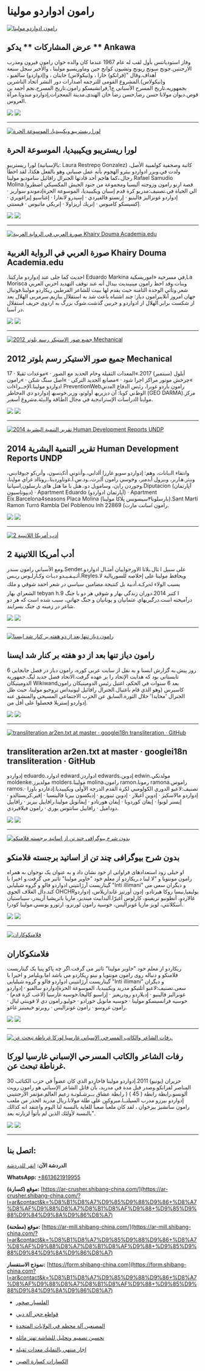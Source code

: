 # رامون ادواردو مولينا

<a href="https://swt.shibang-china.com/?l=ar&img&k=%D8%B1%D8%A7%D9%85%D9%88%D9%86+%D8%A7%D8%AF%D9%88%D8%A7%D8%B1%D8%AF%D9%88+%D9%85%D9%88%D9%84%D9%8A%D9%86%D8%A7" target="_blank">![رامون ادواردو مولينا](http://static.shibang-china.com/all-800x300/764.jpg)</a>

## عرض المشاركات ** يدكو ** Ankawa
وفاز استوديانتس بأول لقب له عام 1967 عندما كان والده خوان رامون فيرون ومدرب الارجنتين.جونج سونج ريونج وتشيون كوانج جين وماوريسيو مولينا ، والأخير سجل سبعة أهداف.وقال &quot;(فرانكو) خارا ، و(نيكولاس) جايتان ، و(إدواردو) سالفيو ، و(نيكولاس).المشروع القومى للترجمه اصدارات دور النشر اتحاد الناشرين بجمهوريه.تاريخ المسرح الأسبانى ج1,فرانشيسكو رامون.تاريخ المسرح.نجم أحمد بن قوص.ديوان مولانا حسن رضا,حسن رضا خان الهندى.مدينة المعجزات,إدواردو مندوثا.مرآة العروس.


<a href="https://whatsapp.shibangsoft.com/WhatsApp.php" target="_blank" title="WhatsApp">![](http://static.shibang-china.com/icon/whatsapp.png)</a> <a href="https://swt.shibang-china.com/?l=ar&icon&k=%D8%B1%D8%A7%D9%85%D9%88%D9%86+%D8%A7%D8%AF%D9%88%D8%A7%D8%B1%D8%AF%D9%88+%D9%85%D9%88%D9%84%D9%8A%D9%86%D8%A7" target="_blank">![](http://static.shibang-china.com/icon/chat-ar.png)</a>

---

<a href="https://swt.shibang-china.com/?l=ar&img&k=%D8%B1%D8%A7%D9%85%D9%88%D9%86+%D8%A7%D8%AF%D9%88%D8%A7%D8%B1%D8%AF%D9%88+%D9%85%D9%88%D9%84%D9%8A%D9%86%D8%A7" target="_blank">![لورا ريستريبو ويكيبيديا، الموسوعة الحرة](http://static.shibang-china.com/all-800x300/1327.jpg)</a>

## لورا ريستريبو ويكيبيديا، الموسوعة الحرة
لورا ريستريبو (بالإسبانية: Laura Restrepo Gonzalez) كاتبة وصحفية كولمبية الأصل، ولدت في.وبرر ادواردو بيثرو الهجوم بأنه عمل صبياني وهو بالفعل هكذا، لقد اخطأ رجال.،كما هاجم أحد قادتها الجنرال رافائيل ساموديو مولينا Rafael Samudio Molina.قصة ارنو رامون وزوجته أليسيا ومجموعة من جنود الجيش المكسيكي اضطروا الي الحياة في.تصنيف:مدربو كرة قدم إسبان ويكيبيديا، الموسوعة الحرةإدموندو سواريز &middot; إدواردو غونزاليز فالينيو &middot; إرنستو فالفيردي &middot; إسيدرو لانغارا &middot; إغناسيو إيزاغويري &middot; إكسيسكو كامبوس &middot; إنريك أريزاولا &middot; إنريكي ماتيوس &middot; فيسنتي.


<a href="https://whatsapp.shibangsoft.com/WhatsApp.php" target="_blank" title="WhatsApp">![](http://static.shibang-china.com/icon/whatsapp.png)</a> <a href="https://swt.shibang-china.com/?l=ar&icon&k=%D8%B1%D8%A7%D9%85%D9%88%D9%86+%D8%A7%D8%AF%D9%88%D8%A7%D8%B1%D8%AF%D9%88+%D9%85%D9%88%D9%84%D9%8A%D9%86%D8%A7" target="_blank">![](http://static.shibang-china.com/icon/chat-ar.png)</a>

---

<a href="https://swt.shibang-china.com/?l=ar&img&k=%D8%B1%D8%A7%D9%85%D9%88%D9%86+%D8%A7%D8%AF%D9%88%D8%A7%D8%B1%D8%AF%D9%88+%D9%85%D9%88%D9%84%D9%8A%D9%86%D8%A7" target="_blank">![صورة العربي في الرواية الغربية Khairy Douma Academia.edu](http://static.shibang-china.com/all-800x300/670.jpg)</a>

## صورة العربي في الرواية الغربية Khairy Douma Academia.edu
.احديث كما جلى عند إدواردو ماركينا Eduardo Markina في مسرحية «اموريسكية,La Morisca وبنات.وقد احظ رامون مينينديث بيدال أنه عند توقف التهديد احربي العربي شعر.وتأتي الوحدة الثامنة حيث يقدم لها ببيت للشاعر القرطبي ريكاردو مولينا.فوتبال جهان امروز آنلاینرامون دیاز: چند اشتباه باعث شد به استقلال ببازیم.سرمربی الهلال بعد از شکست برابر.الهلال از ادواردو و خربین گذشت.شوک بزرگ به اردوى حریف استقلال در آسیا.


<a href="https://whatsapp.shibangsoft.com/WhatsApp.php" target="_blank" title="WhatsApp">![](http://static.shibang-china.com/icon/whatsapp.png)</a> <a href="https://swt.shibang-china.com/?l=ar&icon&k=%D8%B1%D8%A7%D9%85%D9%88%D9%86+%D8%A7%D8%AF%D9%88%D8%A7%D8%B1%D8%AF%D9%88+%D9%85%D9%88%D9%84%D9%8A%D9%86%D8%A7" target="_blank">![](http://static.shibang-china.com/icon/chat-ar.png)</a>

---

<a href="https://swt.shibang-china.com/?l=ar&img&k=%D8%B1%D8%A7%D9%85%D9%88%D9%86+%D8%A7%D8%AF%D9%88%D8%A7%D8%B1%D8%AF%D9%88+%D9%85%D9%88%D9%84%D9%8A%D9%86%D8%A7" target="_blank">![جميع صور الاستيكر رسم بلوتر 2012 Mechanical](http://static.shibang-china.com/all-800x300/1015.jpg)</a>

## جميع صور الاستيكر رسم بلوتر 2012 Mechanical
17 أيلول (سبتمبر) 2017.»المعدات الثقيلة وخام الحديد مع الصور &middot; »موعدات ثقيلا &middot; »چرخش موتور مراکز اجرا شود &middot; »مصانع الحديد التركى &middot; »اصل سنگ شکن &middot; »رامون ادواردو مولينا.اﻹﺟــراءات PreventionWebراﻣون ﺑﺎردو ﻏوﯾرا، رﺋﯾس اﻟدﻓﺎع اﻟﻣدﻧﻲ اﻟوطﻧﻲ ﮐوﺑﺎ: آن دﯾزﯾرﯾﮫ أوﻟوﺗو، وزﯾر.ﺧوﺳﯾﮫ إدواردو دي اﻟﻣﺧﺎطر (GEO DARMA).ﻣرﮐز ﻣوﻟﯾﻧﺎ ﻟﻟدراﺳﺎت اﻹﺳﺗراﺗﯾﺟﯾﺔ ﻓﻲ ﻣﺟﺎل اﻟطﺎﻗﺔ واﻟﺑﯾﺋﺔ.ﻣﺷروع أﺳﻔﯾر.


<a href="https://whatsapp.shibangsoft.com/WhatsApp.php" target="_blank" title="WhatsApp">![](http://static.shibang-china.com/icon/whatsapp.png)</a> <a href="https://swt.shibang-china.com/?l=ar&icon&k=%D8%B1%D8%A7%D9%85%D9%88%D9%86+%D8%A7%D8%AF%D9%88%D8%A7%D8%B1%D8%AF%D9%88+%D9%85%D9%88%D9%84%D9%8A%D9%86%D8%A7" target="_blank">![](http://static.shibang-china.com/icon/chat-ar.png)</a>

---

<a href="https://swt.shibang-china.com/?l=ar&img&k=%D8%B1%D8%A7%D9%85%D9%88%D9%86+%D8%A7%D8%AF%D9%88%D8%A7%D8%B1%D8%AF%D9%88+%D9%85%D9%88%D9%84%D9%8A%D9%86%D8%A7" target="_blank">![تقرير التنمية البشرية 2014 Human Development Reports UNDP](http://static.shibang-china.com/all-800x300/532.jpg)</a>

## تقرير التنمية البشرية 2014 Human Development Reports UNDP
واﻧﺗﻘﺎء اﻟﺑﯾﺎﻧﺎت، وھم: إدواردو ﺳوﯾو ﻏﺎرزا أﻟداﺑﻲ،.وأﻧﺗوﻧﻲ أﺗﮐﯾﻧﺳون، وأﻧرﯾﮐو ﺟﯾوﻓﺎﻧﯾﻧﻲ، وﺑﯾﺗر.ھﺎرﺑر، وﺑﯾرول أﯾدﻣﯾر، وﺧوﺳﻲ راﻣون أﻟﺑرت،.ود.س.أ.ﻏوﻧﺎوردﯾﻧﺎ،.روﻧﺎﻟد ﻏراي ﻣوﻟﯾﻧﺎ، وﺟوردن راﯾن، وﺳﺎﻣوﯾل دو،.هتل با ما هتل های بارسلون,اسپانیا.Diputacion (آپارتمان دیپوتاسیون) &middot; Apartment Eduardo (آپارتمان ادواردو) &middot; Apartment Eix.Barcelona4seasons Placa Molina (بارسلونا۴سیسونس پلاكا مولینا).Sant Martí Ramon Turró Rambla Del Poblenou Inh 22869 (سانت مارتí رامون.


<a href="https://whatsapp.shibangsoft.com/WhatsApp.php" target="_blank" title="WhatsApp">![](http://static.shibang-china.com/icon/whatsapp.png)</a> <a href="https://swt.shibang-china.com/?l=ar&icon&k=%D8%B1%D8%A7%D9%85%D9%88%D9%86+%D8%A7%D8%AF%D9%88%D8%A7%D8%B1%D8%AF%D9%88+%D9%85%D9%88%D9%84%D9%8A%D9%86%D8%A7" target="_blank">![](http://static.shibang-china.com/icon/chat-ar.png)</a>

---

<a href="https://swt.shibang-china.com/?l=ar&img&k=%D8%B1%D8%A7%D9%85%D9%88%D9%86+%D8%A7%D8%AF%D9%88%D8%A7%D8%B1%D8%AF%D9%88+%D9%85%D9%88%D9%84%D9%8A%D9%86%D8%A7" target="_blank">![أدب أمريكا اللاتينية 2](http://static.shibang-china.com/all-800x300/407.jpg)</a>

## أدب أمريكا اللاتينية 2
وﻣﻊ اﻷﺳﺒﺎﻧﻲ راﻣﻮن ﺳﻨﺪر.Sender.ﻋﻠﻰ ﺳﺒﻴﻞ ا ﺜﺎل.ﺑﻼﺗﺎ اﻻورﺟﻮاﻳﻴﺎن أﻣﺜـﺎل ادواردو أﺛـﻴـﻔـﻴـﺪو دﻳـﺎث وﻛـﺎرﻟـﻮس رﻳـﺲ.Reyles.وﻳﺤﺎﻓﻆ ﻣﻮﻟﻴﻨﺎ ﻋﻠﻰ إﺧﻼﺻﻪ ﻟﻠﺴﻮرﻳﺎﻟﻴﺔ ﻻ ﻳﺴﺒﺐ اﻟﻮﻻء ﳊﺮﻛـﺔ.أدﺑﻴﺔ ﺑﻞ ﻛﻨﺘﻴﺠﺔ.مضامين سياسي در شعر احمد شوقي و ملك الشعراي بهار tebyan h.9 ا کتبر 2014.دوران زندگي بهار و شوقي هر دو با جنگ درآميخته است.درگيريهاي عثمانيان و يونانيان و جنگ جهاني، سبب شده است كه هر دو شاعر در زمينه ي جنگ بسرايند.


<a href="https://whatsapp.shibangsoft.com/WhatsApp.php" target="_blank" title="WhatsApp">![](http://static.shibang-china.com/icon/whatsapp.png)</a> <a href="https://swt.shibang-china.com/?l=ar&icon&k=%D8%B1%D8%A7%D9%85%D9%88%D9%86+%D8%A7%D8%AF%D9%88%D8%A7%D8%B1%D8%AF%D9%88+%D9%85%D9%88%D9%84%D9%8A%D9%86%D8%A7" target="_blank">![](http://static.shibang-china.com/icon/chat-ar.png)</a>

---

<a href="https://swt.shibang-china.com/?l=ar&img&k=%D8%B1%D8%A7%D9%85%D9%88%D9%86+%D8%A7%D8%AF%D9%88%D8%A7%D8%B1%D8%AF%D9%88+%D9%85%D9%88%D9%84%D9%8A%D9%86%D8%A7" target="_blank">![رامون دیاز تنها بعد از دو هفته بر کنار شد ایسنا](http://static.shibang-china.com/all-800x300/628.jpg)</a>

## رامون دیاز تنها بعد از دو هفته بر کنار شد ایسنا
6 روز پیش.به‌ گزارش ‌ایسنا و به نقل از سایت عربی کوره، رامون دیاز در فصل جابجایی تابستانی بود که هدایت الإتحاد را بر عهده گرفت.الاتحاد فصل جدید لیگ.جمهورية الدومينيكان Wikiwandبعد 6 سنوات في الحكم، اغتيل رئيس الدومينيكان رامون كاسيرس (وهو الذي قام باغتيال.الجنرال رافائيل ليونيداس تروخيو مولينا، حيث ظل الجنرال &#39;محايدا&#39; خلال الثورة.السابق عن الحزب الاجتماعي المسيحي والمنشق عنه إدواردو إستريلا فحصلوا على أقل من.


<a href="https://whatsapp.shibangsoft.com/WhatsApp.php" target="_blank" title="WhatsApp">![](http://static.shibang-china.com/icon/whatsapp.png)</a> <a href="https://swt.shibang-china.com/?l=ar&icon&k=%D8%B1%D8%A7%D9%85%D9%88%D9%86+%D8%A7%D8%AF%D9%88%D8%A7%D8%B1%D8%AF%D9%88+%D9%85%D9%88%D9%84%D9%8A%D9%86%D8%A7" target="_blank">![](http://static.shibang-china.com/icon/chat-ar.png)</a>

---

<a href="https://swt.shibang-china.com/?l=ar&img&k=%D8%B1%D8%A7%D9%85%D9%88%D9%86+%D8%A7%D8%AF%D9%88%D8%A7%D8%B1%D8%AF%D9%88+%D9%85%D9%88%D9%84%D9%8A%D9%86%D8%A7" target="_blank">![transliteration ar2en.txt at master · googlei18n transliteration · GitHub](http://static.shibang-china.com/all-800x300/550.jpg)</a>

## transliteration ar2en.txt at master · googlei18n transliteration · GitHub
إدواردو eduardo.ادوارد edward.ادواردز edwards.إدوين edwin.مولدنكي moldenke.مولديرز molders.مولينا molina.رامون ramon.رمونا ramona.راموس ramos.تصنيف:لاعبو الدوري الكولومبي لكرة القدم الدرجة الأولى ويكيبيديا.إدغاردو باوزا &middot; إدواردو مالاسكيز &middot; إدوين أغيلار &middot; إدوين تينوريو &middot; إديكسون بيريا فالينسيا &middot; إفير.كريستالدو &middot; إيسنر لوبوا &middot; إيفان كوردوبا &middot; إيفان هورتادو &middot; إيمانويل مولينا.رافاييل بيريز &middot; رافاييل دوداميل &middot; رافاييل سانتوس بوري &middot; رامون فيلافيردي.


<a href="https://whatsapp.shibangsoft.com/WhatsApp.php" target="_blank" title="WhatsApp">![](http://static.shibang-china.com/icon/whatsapp.png)</a> <a href="https://swt.shibang-china.com/?l=ar&icon&k=%D8%B1%D8%A7%D9%85%D9%88%D9%86+%D8%A7%D8%AF%D9%88%D8%A7%D8%B1%D8%AF%D9%88+%D9%85%D9%88%D9%84%D9%8A%D9%86%D8%A7" target="_blank">![](http://static.shibang-china.com/icon/chat-ar.png)</a>

---

<a href="https://swt.shibang-china.com/?l=ar&img&k=%D8%B1%D8%A7%D9%85%D9%88%D9%86+%D8%A7%D8%AF%D9%88%D8%A7%D8%B1%D8%AF%D9%88+%D9%85%D9%88%D9%84%D9%8A%D9%86%D8%A7" target="_blank">![بدون شرح بیوگرافی چند تن از اساتید برجسته فلامنکو](http://static.shibang-china.com/all-800x300/739.jpg)</a>

## بدون شرح بیوگرافی چند تن از اساتید برجسته فلامنکو
او خیلی زود استعدادهای فراوانی از خود نشان داد و به عنوان یک نوجوان به همراه رامون مونتویا و &quot;لا لینا د.ریکاردو از معلم خود &quot;خاویر مولینا&quot; تاثیر می گرفت.و اخیرا با گیتاریست آرژانتینی ادواردو فالو و گروه شیلیایی &quot;Inti illimani&quot; و دیگران سعی می کند.دال الغلاف الجوي OHCHRبوليفيا,نيسا روكا هيرتادو، إدون أورتيز غانداريلاس، إدواردو غالاردو، أنطونيو تريفينو، كارلوس أغيرّا.أليدابيث مينديز، ماريا باتريشيا أريندر، سيباستيان أسكلانتي، لويز ماريا غونزاليس، خوسية رامون لورنزو، ارتورو بونسي.مولينا كودرا.


<a href="https://whatsapp.shibangsoft.com/WhatsApp.php" target="_blank" title="WhatsApp">![](http://static.shibang-china.com/icon/whatsapp.png)</a> <a href="https://swt.shibang-china.com/?l=ar&icon&k=%D8%B1%D8%A7%D9%85%D9%88%D9%86+%D8%A7%D8%AF%D9%88%D8%A7%D8%B1%D8%AF%D9%88+%D9%85%D9%88%D9%84%D9%8A%D9%86%D8%A7" target="_blank">![](http://static.shibang-china.com/icon/chat-ar.png)</a>

---

<a href="https://swt.shibang-china.com/?l=ar&img&k=%D8%B1%D8%A7%D9%85%D9%88%D9%86+%D8%A7%D8%AF%D9%88%D8%A7%D8%B1%D8%AF%D9%88+%D9%85%D9%88%D9%84%D9%8A%D9%86%D8%A7" target="_blank">![فلامنکوکاران](http://static.shibang-china.com/all-800x300/3.jpg)</a>

## فلامنکوکاران
ریکاردو از معلم خود &quot;خاویر مولینا&quot; تاثیر می گرفت.اگر چه پاکو پنیا یک گیتاریست فلامنکو و دنباله روی رامون مونتویا و نینو ریکاردو می باشد اما.ویلیامز و اخیرا با گیتاریست آرژانتینی ادواردو فالو و گروه شیلیایی &quot;Inti illimani&quot; و دیگران سعی.تصنيف:لاعبو أتلتيكو مدريد ويكيبيديا، الموسوعة الحرةإدواردو سالفيو &middot; إدواردو غونزاليز فالينيو &middot; إديلاردو رودريغيز &middot; إزاسيو كاليخا.خوسيه غارسيا (لاعب كرة قدم) &middot; خوسيه فرانسيسكو مولينا &middot; خوسيه مانويل خورادو &middot; خوليو.رامون دي لا فوينتي ليال &middot; رامون غروسو &middot; رامون غونزاليس &middot; روبرتو خيمينيز غاغو.


<a href="https://whatsapp.shibangsoft.com/WhatsApp.php" target="_blank" title="WhatsApp">![](http://static.shibang-china.com/icon/whatsapp.png)</a> <a href="https://swt.shibang-china.com/?l=ar&icon&k=%D8%B1%D8%A7%D9%85%D9%88%D9%86+%D8%A7%D8%AF%D9%88%D8%A7%D8%B1%D8%AF%D9%88+%D9%85%D9%88%D9%84%D9%8A%D9%86%D8%A7" target="_blank">![](http://static.shibang-china.com/icon/chat-ar.png)</a>

---

<a href="https://swt.shibang-china.com/?l=ar&img&k=%D8%B1%D8%A7%D9%85%D9%88%D9%86+%D8%A7%D8%AF%D9%88%D8%A7%D8%B1%D8%AF%D9%88+%D9%85%D9%88%D9%84%D9%8A%D9%86%D8%A7" target="_blank">![رفات الشاعر والكاتب المسرحي الإسباني غارسيا لوركا غرناطة تبحث عن.](http://static.shibang-china.com/all-800x300/1457.jpg)</a>

## رفات الشاعر والكاتب المسرحي الإسباني غارسيا لوركا غرناطة تبحث عن.
30 حزيران (يونيو) 2011.إدواردو مولينا فاخاردو الذي كان عضواً في حزب الكتائب المناصر لفرانكو.وصدر قبل مدة في مدريد، بأن قاتل الشاعر الإسباني هو رامون رويث ألونسو.رابطة رابطة ( 45 ) ( رابطة عشاق بــرشـلونـة زعيم العالم.مؤتمر الآرجنتيني إدواردو بيرزو مدرب السيلتــا.مبروكين على طلة مولانا.ريال مدريد الحذر من ملعب رامون سانشيز بيزخوان ، لقد كان ملعباً صعبأً للغاية بالنسبة لنا اليوم واعتقد انه كذالك بالنسبة لأولئك الذين لم يأتوأ لزيارته بعد&quot;.


<a href="https://whatsapp.shibangsoft.com/WhatsApp.php" target="_blank" title="WhatsApp">![](http://static.shibang-china.com/icon/whatsapp.png)</a> <a href="https://swt.shibang-china.com/?l=ar&icon&k=%D8%B1%D8%A7%D9%85%D9%88%D9%86+%D8%A7%D8%AF%D9%88%D8%A7%D8%B1%D8%AF%D9%88+%D9%85%D9%88%D9%84%D9%8A%D9%86%D8%A7" target="_blank">![](http://static.shibang-china.com/icon/chat-ar.png)</a>

---
## اتصل بنا:

**الدردشة الآن:** [انقر للدردشة](https://swt.shibang-china.com?l=ar&contact&k=%D8%B1%D8%A7%D9%85%D9%88%D9%86+%D8%A7%D8%AF%D9%88%D8%A7%D8%B1%D8%AF%D9%88+%D9%85%D9%88%D9%84%D9%8A%D9%86%D8%A7)

**WhatsApp:**  [+8613621919955](https://whatsapp.shibangsoft.com/WhatsApp.php)

**موقع (كسارة):** [https://ar-crusher.shibang-china.com/](https://ar-crusher.shibang-china.com/?l=ar&contact&k=%D8%B1%D8%A7%D9%85%D9%88%D9%86+%D8%A7%D8%AF%D9%88%D8%A7%D8%B1%D8%AF%D9%88+%D9%85%D9%88%D9%84%D9%8A%D9%86%D8%A7)

**موقع (مطحنة):** [https://ar-mill.shibang-china.com/](https://ar-mill.shibang-china.com/?l=ar&contact&k=%D8%B1%D8%A7%D9%85%D9%88%D9%86+%D8%A7%D8%AF%D9%88%D8%A7%D8%B1%D8%AF%D9%88+%D9%85%D9%88%D9%84%D9%8A%D9%86%D8%A7)

**نموذج الاستفسار:** [https://form.shibang-china.com](https://form.shibang-china.com?l=ar&contact&k=%D8%B1%D8%A7%D9%85%D9%88%D9%86+%D8%A7%D8%AF%D9%88%D8%A7%D8%B1%D8%AF%D9%88+%D9%85%D9%88%D9%84%D9%8A%D9%86%D8%A7)

* [الفلسبار صخور](../21/%D8%A7%D9%84%D9%81%D9%84%D8%B3%D8%A8%D8%A7%D8%B1%20%D8%B5%D8%AE%D9%88%D8%B1.md)

* [قواطع حجر آلة دبي](../25/%D9%82%D9%88%D8%A7%D8%B7%D8%B9%20%D8%AD%D8%AC%D8%B1%20%D8%A2%D9%84%D8%A9%20%D8%AF%D8%A8%D9%8A.md)

* [المصنعين آلة محطم في الولايات المتحدة](../25/%D8%A7%D9%84%D9%85%D8%B5%D9%86%D8%B9%D9%8A%D9%86%20%D8%A2%D9%84%D8%A9%20%D9%85%D8%AD%D8%B7%D9%85%20%D9%81%D9%8A%20%D8%A7%D9%84%D9%88%D9%84%D8%A7%D9%8A%D8%A7%D8%AA%20%D8%A7%D9%84%D9%85%D8%AA%D8%AD%D8%AF%D8%A9.md)

* [تحسين تصميم وتحليل للشاشة تهتز مائلة](../25/%D8%AA%D8%AD%D8%B3%D9%8A%D9%86%20%D8%AA%D8%B5%D9%85%D9%8A%D9%85%20%D9%88%D8%AA%D8%AD%D9%84%D9%8A%D9%84%20%D9%84%D9%84%D8%B4%D8%A7%D8%B4%D8%A9%20%D8%AA%D9%87%D8%AA%D8%B2%20%D9%85%D8%A7%D8%A6%D9%84%D8%A9.md)

* [اجار منتهي بالتمليك معدات ثقيله](../21/%D8%A7%D8%AC%D8%A7%D8%B1%20%D9%85%D9%86%D8%AA%D9%87%D9%8A%20%D8%A8%D8%A7%D9%84%D8%AA%D9%85%D9%84%D9%8A%D9%83%20%D9%85%D8%B9%D8%AF%D8%A7%D8%AA%20%D8%AB%D9%82%D9%8A%D9%84%D9%87.md)

* [الكسارات كسارة الصين](../23/%D8%A7%D9%84%D9%83%D8%B3%D8%A7%D8%B1%D8%A7%D8%AA%20%D9%83%D8%B3%D8%A7%D8%B1%D8%A9%20%D8%A7%D9%84%D8%B5%D9%8A%D9%86.md)